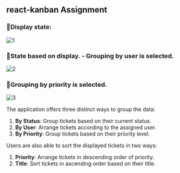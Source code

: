 ## react-kanban Assignment

### 🔴Display state: 
![1](https://github.com/Ambuj-Pandey/Ambuj_Pandey-Kanban_Assignment/assets/78492933/8720aece-1809-433e-9d85-ad64241c6f20)


### 🔴State based on display. - Grouping by user is selected.
![2](https://github.com/Ambuj-Pandey/Ambuj_Pandey-Kanban_Assignment/assets/78492933/8c35a71b-b80e-42c6-9813-aceadd826469)


### 🔴Grouping by priority is selected.
![3](https://github.com/Ambuj-Pandey/Ambuj_Pandey-Kanban_Assignment/assets/78492933/ac88f489-0bcd-4e30-9414-fc00af311e62)


The application offers three distinct ways to group the data:

1. **By Status**: Group tickets based on their current status.
2. **By User**: Arrange tickets according to the assigned user.
3. **By Priority**: Group tickets based on their priority level.

Users are also able to sort the displayed tickets in two ways:

1. **Priority**: Arrange tickets in descending order of priority.
2. **Title**: Sort tickets in ascending order based on their title.
